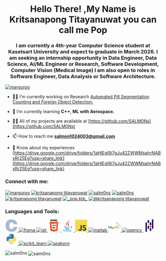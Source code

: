 <h1 align="center">Hello There! ,My Name is Kritsanapong Titayanuwat 
            you can call me Pop</h1>
<h3 align="center">I am currently a 4th-year Computer Science student at Kasetsart University and expect to graduate in March 2026. I am seeking an internship opportunity in Data Engineer, Data Science, AI/ML Engineer or Research, Software Development, Computer Vision (Medical Image) I am also open to roles in Software Engineer, Data Analysis or Software Architecture.</h3>

<p align="left"> <a href="https://twitter.com/marguroo" target="blank"><img src="https://img.shields.io/twitter/follow/marguroo?logo=twitter&style=for-the-badge" alt="marguroo" /></a> </p>

- 🧙🏻 I’m currently working on Research [Automated Pill Segmentation Counting and Foreign Object Detection.](https://github.com/SALM0Ns/Automated-Pill-Counting-and-Foreign-Object-Detection.)

- 🌱 I’m currently learning **C++, ML with Aerospace.**

- 👨‍💻 All of my projects are available at [https://github.com/SALM0Ns](https://github.com/SALM0Ns)

- 📫 How to reach me **salmon1024003@gmail.com**

- 📄 Know about my experiences [https://drive.google.com/drive/folders/1aHlEgI9i7gJu42ZWWMsahrNABxRr25Eg?usp=share_link](https://drive.google.com/drive/folders/1aHlEgI9i7gJu42ZWWMsahrNABxRr25Eg?usp=share_link)

<h3 align="left">Connect with me:</h3>
<p align="left">
<a href="https://twitter.com/marguroo" target="blank"><img align="center" src="https://raw.githubusercontent.com/rahuldkjain/github-profile-readme-generator/master/src/images/icons/Social/twitter.svg" alt="marguroo" height="30" width="40" /></a>
<a href="https://linkedin.com/in/kritsanapong titayanuwat" target="blank"><img align="center" src="https://raw.githubusercontent.com/rahuldkjain/github-profile-readme-generator/master/src/images/icons/Social/linked-in-alt.svg" alt="kritsanapong titayanuwat" height="30" width="40" /></a>
<a href="https://stackoverflow.com/users/salm0ns" target="blank"><img align="center" src="https://raw.githubusercontent.com/rahuldkjain/github-profile-readme-generator/master/src/images/icons/Social/stack-overflow.svg" alt="salm0ns" height="30" width="40" /></a>
<a href="https://kaggle.com/salm0ns" target="blank"><img align="center" src="https://raw.githubusercontent.com/rahuldkjain/github-profile-readme-generator/master/src/images/icons/Social/kaggle.svg" alt="salm0ns" height="30" width="40" /></a>
<a href="https://fb.com/kritsanapong titayanuwat" target="blank"><img align="center" src="https://raw.githubusercontent.com/rahuldkjain/github-profile-readme-generator/master/src/images/icons/Social/facebook.svg" alt="kritsanapong titayanuwat" height="30" width="40" /></a>
<a href="https://instagram.com/_pop.ktp_" target="blank"><img align="center" src="https://raw.githubusercontent.com/rahuldkjain/github-profile-readme-generator/master/src/images/icons/Social/instagram.svg" alt="_pop.ktp_" height="30" width="40" /></a>
<a href="https://medium.com/@kritsanapong titayanuwat" target="blank"><img align="center" src="https://raw.githubusercontent.com/rahuldkjain/github-profile-readme-generator/master/src/images/icons/Social/medium.svg" alt="@kritsanapong titayanuwat" height="30" width="40" /></a>
</p>

<h3 align="left">Languages and Tools:</h3>
<p align="left"> <a href="https://www.cprogramming.com/" target="_blank" rel="noreferrer"> <img src="https://raw.githubusercontent.com/devicons/devicon/master/icons/c/c-original.svg" alt="c" width="40" height="40"/> </a> <a href="https://www.figma.com/" target="_blank" rel="noreferrer"> <img src="https://www.vectorlogo.zone/logos/figma/figma-icon.svg" alt="figma" width="40" height="40"/> </a> <a href="https://git-scm.com/" target="_blank" rel="noreferrer"> <img src="https://www.vectorlogo.zone/logos/git-scm/git-scm-icon.svg" alt="git" width="40" height="40"/> </a> <a href="https://www.w3.org/html/" target="_blank" rel="noreferrer"> <img src="https://raw.githubusercontent.com/devicons/devicon/master/icons/html5/html5-original-wordmark.svg" alt="html5" width="40" height="40"/> </a> <a href="https://www.java.com" target="_blank" rel="noreferrer"> <img src="https://raw.githubusercontent.com/devicons/devicon/master/icons/java/java-original.svg" alt="java" width="40" height="40"/> </a> <a href="https://developer.mozilla.org/en-US/docs/Web/JavaScript" target="_blank" rel="noreferrer"> <img src="https://raw.githubusercontent.com/devicons/devicon/master/icons/javascript/javascript-original.svg" alt="javascript" width="40" height="40"/> </a> <a href="https://www.mathworks.com/" target="_blank" rel="noreferrer"> <img src="https://upload.wikimedia.org/wikipedia/commons/2/21/Matlab_Logo.png" alt="matlab" width="40" height="40"/> </a> <a href="https://www.mysql.com/" target="_blank" rel="noreferrer"> <img src="https://raw.githubusercontent.com/devicons/devicon/master/icons/mysql/mysql-original-wordmark.svg" alt="mysql" width="40" height="40"/> </a> <a href="https://opencv.org/" target="_blank" rel="noreferrer"> <img src="https://www.vectorlogo.zone/logos/opencv/opencv-icon.svg" alt="opencv" width="40" height="40"/> </a> <a href="https://pandas.pydata.org/" target="_blank" rel="noreferrer"> <img src="https://raw.githubusercontent.com/devicons/devicon/2ae2a900d2f041da66e950e4d48052658d850630/icons/pandas/pandas-original.svg" alt="pandas" width="40" height="40"/> </a> <a href="https://www.python.org" target="_blank" rel="noreferrer"> <img src="https://raw.githubusercontent.com/devicons/devicon/master/icons/python/python-original.svg" alt="python" width="40" height="40"/> </a> <a href="https://scikit-learn.org/" target="_blank" rel="noreferrer"> <img src="https://upload.wikimedia.org/wikipedia/commons/0/05/Scikit_learn_logo_small.svg" alt="scikit_learn" width="40" height="40"/> </a> <a href="https://seaborn.pydata.org/" target="_blank" rel="noreferrer"> <img src="https://seaborn.pydata.org/_images/logo-mark-lightbg.svg" alt="seaborn" width="40" height="40"/> </a> </p>

<p><img align="left" src="https://github-readme-stats.vercel.app/api/top-langs?username=salm0ns&show_icons=true&locale=en&layout=compact" alt="salm0ns" /></p>

<p>&nbsp;<img align="center" src="https://github-readme-stats.vercel.app/api?username=salm0ns&show_icons=true&locale=en" alt="salm0ns" /></p>
